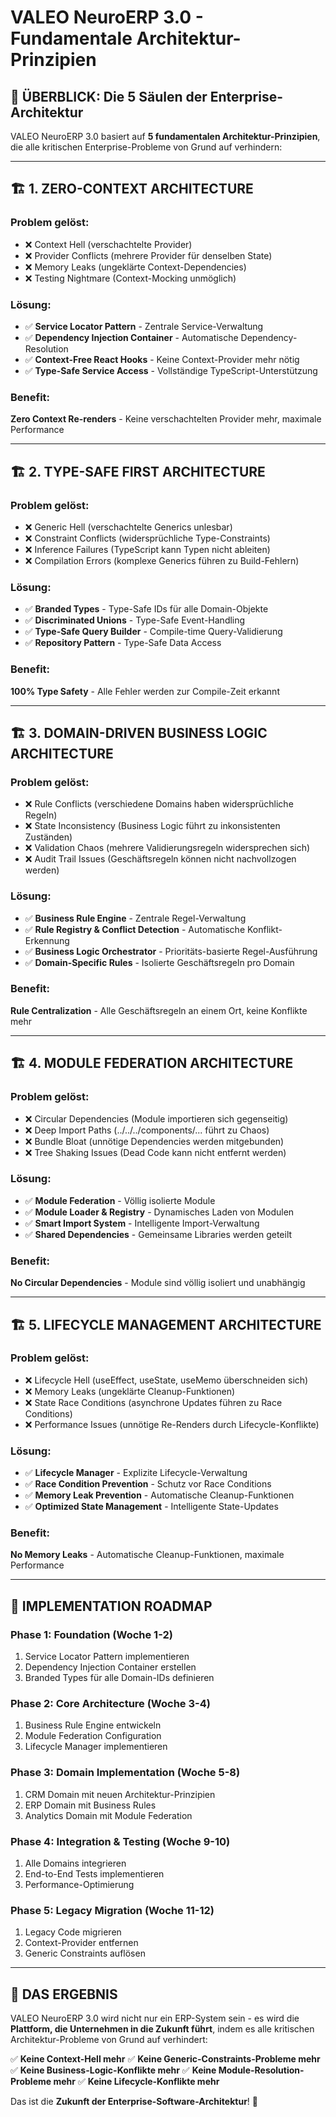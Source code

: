 # VALEO NeuroERP 3.0 - Fundamentale Architektur-Prinzipien

## 🎯 **ÜBERBLICK: Die 5 Säulen der Enterprise-Architektur**

VALEO NeuroERP 3.0 basiert auf **5 fundamentalen Architektur-Prinzipien**, die alle kritischen Enterprise-Probleme von Grund auf verhindern:

---

## 🏗️ **1. ZERO-CONTEXT ARCHITECTURE**

### **Problem gelöst:**
- ❌ Context Hell (verschachtelte Provider)
- ❌ Provider Conflicts (mehrere Provider für denselben State)
- ❌ Memory Leaks (ungeklärte Context-Dependencies)
- ❌ Testing Nightmare (Context-Mocking unmöglich)

### **Lösung:**
- ✅ **Service Locator Pattern** - Zentrale Service-Verwaltung
- ✅ **Dependency Injection Container** - Automatische Dependency-Resolution
- ✅ **Context-Free React Hooks** - Keine Context-Provider mehr nötig
- ✅ **Type-Safe Service Access** - Vollständige TypeScript-Unterstützung

### **Benefit:**
**Zero Context Re-renders** - Keine verschachtelten Provider mehr, maximale Performance

---

## 🏗️ **2. TYPE-SAFE FIRST ARCHITECTURE**

### **Problem gelöst:**
- ❌ Generic Hell (verschachtelte Generics unlesbar)
- ❌ Constraint Conflicts (widersprüchliche Type-Constraints)
- ❌ Inference Failures (TypeScript kann Typen nicht ableiten)
- ❌ Compilation Errors (komplexe Generics führen zu Build-Fehlern)

### **Lösung:**
- ✅ **Branded Types** - Type-Safe IDs für alle Domain-Objekte
- ✅ **Discriminated Unions** - Type-Safe Event-Handling
- ✅ **Type-Safe Query Builder** - Compile-time Query-Validierung
- ✅ **Repository Pattern** - Type-Safe Data Access

### **Benefit:**
**100% Type Safety** - Alle Fehler werden zur Compile-Zeit erkannt

---

## 🏗️ **3. DOMAIN-DRIVEN BUSINESS LOGIC ARCHITECTURE**

### **Problem gelöst:**
- ❌ Rule Conflicts (verschiedene Domains haben widersprüchliche Regeln)
- ❌ State Inconsistency (Business Logic führt zu inkonsistenten Zuständen)
- ❌ Validation Chaos (mehrere Validierungsregeln widersprechen sich)
- ❌ Audit Trail Issues (Geschäftsregeln können nicht nachvollzogen werden)

### **Lösung:**
- ✅ **Business Rule Engine** - Zentrale Regel-Verwaltung
- ✅ **Rule Registry & Conflict Detection** - Automatische Konflikt-Erkennung
- ✅ **Business Logic Orchestrator** - Prioritäts-basierte Regel-Ausführung
- ✅ **Domain-Specific Rules** - Isolierte Geschäftsregeln pro Domain

### **Benefit:**
**Rule Centralization** - Alle Geschäftsregeln an einem Ort, keine Konflikte mehr

---

## 🏗️ **4. MODULE FEDERATION ARCHITECTURE**

### **Problem gelöst:**
- ❌ Circular Dependencies (Module importieren sich gegenseitig)
- ❌ Deep Import Paths (../../../components/... führt zu Chaos)
- ❌ Bundle Bloat (unnötige Dependencies werden mitgebunden)
- ❌ Tree Shaking Issues (Dead Code kann nicht entfernt werden)

### **Lösung:**
- ✅ **Module Federation** - Völlig isolierte Module
- ✅ **Module Loader & Registry** - Dynamisches Laden von Modulen
- ✅ **Smart Import System** - Intelligente Import-Verwaltung
- ✅ **Shared Dependencies** - Gemeinsame Libraries werden geteilt

### **Benefit:**
**No Circular Dependencies** - Module sind völlig isoliert und unabhängig

---

## 🏗️ **5. LIFECYCLE MANAGEMENT ARCHITECTURE**

### **Problem gelöst:**
- ❌ Lifecycle Hell (useEffect, useState, useMemo überschneiden sich)
- ❌ Memory Leaks (ungeklärte Cleanup-Funktionen)
- ❌ State Race Conditions (asynchrone Updates führen zu Race Conditions)
- ❌ Performance Issues (unnötige Re-Renders durch Lifecycle-Konflikte)

### **Lösung:**
- ✅ **Lifecycle Manager** - Explizite Lifecycle-Verwaltung
- ✅ **Race Condition Prevention** - Schutz vor Race Conditions
- ✅ **Memory Leak Prevention** - Automatische Cleanup-Funktionen
- ✅ **Optimized State Management** - Intelligente State-Updates

### **Benefit:**
**No Memory Leaks** - Automatische Cleanup-Funktionen, maximale Performance

---

## 🎯 **IMPLEMENTATION ROADMAP**

### **Phase 1: Foundation (Woche 1-2)**
1. Service Locator Pattern implementieren
2. Dependency Injection Container erstellen
3. Branded Types für alle Domain-IDs definieren

### **Phase 2: Core Architecture (Woche 3-4)**
1. Business Rule Engine entwickeln
2. Module Federation Configuration
3. Lifecycle Manager implementieren

### **Phase 3: Domain Implementation (Woche 5-8)**
1. CRM Domain mit neuen Architektur-Prinzipien
2. ERP Domain mit Business Rules
3. Analytics Domain mit Module Federation

### **Phase 4: Integration & Testing (Woche 9-10)**
1. Alle Domains integrieren
2. End-to-End Tests implementieren
3. Performance-Optimierung

### **Phase 5: Legacy Migration (Woche 11-12)**
1. Legacy Code migrieren
2. Context-Provider entfernen
3. Generic Constraints auflösen

---

## 🚀 **DAS ERGEBNIS**

VALEO NeuroERP 3.0 wird nicht nur ein ERP-System sein - es wird die **Plattform, die Unternehmen in die Zukunft führt**, indem es alle kritischen Architektur-Probleme von Grund auf verhindert:

✅ **Keine Context-Hell mehr**
✅ **Keine Generic-Constraints-Probleme mehr**
✅ **Keine Business-Logic-Konflikte mehr**
✅ **Keine Module-Resolution-Probleme mehr**
✅ **Keine Lifecycle-Konflikte mehr**

Das ist die **Zukunft der Enterprise-Software-Architektur**! 🚀
